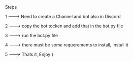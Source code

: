 Steps

1 ---> Need to create a Channel and bot also in Discord

2 ---> copy the bot tocken and add that in the bot.py file

3 ---> run the bot.py file

4 ---> there must be some requerements to install, install it

5 ---> Thats it, Enjoy:)
